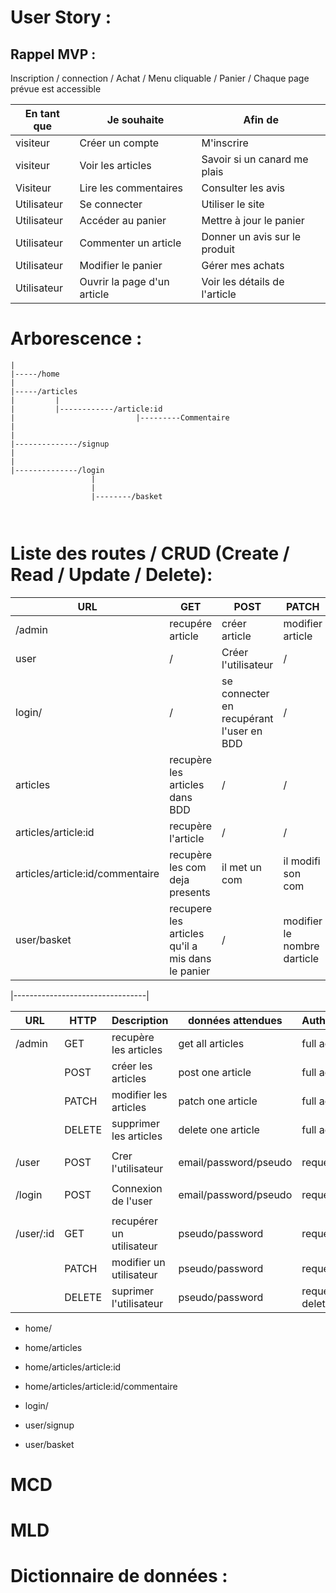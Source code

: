 # User Story :

   ## Rappel MVP :  

Inscription / connection  / Achat / Menu cliquable / Panier / Chaque page prévue est accessible

| En tant que |          Je souhaite              |                Afin de                       |
|-------------|-----------------------------------|----------------------------------------------| 
| visiteur    | Créer un compte                   | M'inscrire                                   |
| visiteur    | Voir les articles                 | Savoir si un canard me plais                 |
| Visiteur    | Lire les commentaires             | Consulter les avis                           |
| Utilisateur | Se connecter                      | Utiliser le site                             |
| Utilisateur | Accéder au panier                 | Mettre à jour le panier                      |
| Utilisateur | Commenter un article              | Donner un avis sur le produit                |
| Utilisateur | Modifier le panier                | Gérer mes achats                             |
| Utilisateur | Ouvrir la page d'un article       | Voir les détails de l'article                |         


# Arborescence : 

```
|
|-----/home
|
|-----/articles
|         |
|         |------------/article:id
|                           |---------Commentaire 
|           
|
|--------------/signup
|
|
|--------------/login
                  |
                  |
                  |--------/basket
                                 
                                                      

```


# Liste des routes / CRUD (Create / Read / Update / Delete): 

| URL | GET | POST | PATCH| DELETE |
|-----|-----|------|------|--------|
| /admin                               | recupére article | créer article | modifier article|suprime article|
| user                                 |/| Créer l'utilisateur   |/|/|
| login/                               |/| se connecter en recupérant l'user en BDD  |/|/| 
| articles                             | recupère les articles dans BDD |/|/|/|
| articles/article:id                  | recupère l'article |/|/|/|
| articles/article:id/commentaire      | recupère les com deja presents | il met un com |il modifi son com | il suprime son com|
| user/basket                          | recupere les articles qu'il a mis dans le panier |/| modifier le nombre darticle | suprimer article

|---------------------------------|

|URL        | HTTP   | Description             | données attendues     | Authorisation|
|-----------|--------|-------------------------|-----------------------|--------------|
|/admin     | GET    | recupère les articles   |  get all articles     | full acces   |
|           | POST   | créer les articles      |  post one article     | full acces   |
|           | PATCH  | modifier les articles   | patch one article     | full acces   |
|           | DELETE | supprimer les articles  | delete one article    | full acces   |
|           |        |                         |                       |              |
|/user      | POST   | Crer l'utilisateur      | email/password/pseudo | requete post |
|           |        |                         |                       |              |
|/login     | POST   | Connexion de l'user     | email/password/pseudo | requete post |
|           |        |                         |                       |              |
|/user/:id  | GET    | recupérer un utilisateur| pseudo/password       | requete get
|           | PATCH  | modifier un utilisateur | pseudo/password       | requete patch
|           | DELETE | suprimer l'utilisateur  | pseudo/password       | requete delete













- home/
- home/articles
- home/articles/article:id
- home/articles/article:id/commentaire

- login/

- user/signup
- user/basket



# MCD

# MLD

# Dictionnaire de données : 
